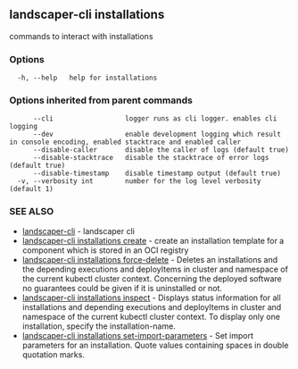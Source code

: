 ## landscaper-cli installations

commands to interact with installations

### Options

```
  -h, --help   help for installations
```

### Options inherited from parent commands

```
      --cli                  logger runs as cli logger. enables cli logging
      --dev                  enable development logging which result in console encoding, enabled stacktrace and enabled caller
      --disable-caller       disable the caller of logs (default true)
      --disable-stacktrace   disable the stacktrace of error logs (default true)
      --disable-timestamp    disable timestamp output (default true)
  -v, --verbosity int        number for the log level verbosity (default 1)
```

### SEE ALSO

* [landscaper-cli](landscaper-cli.md)	 - landscaper cli
* [landscaper-cli installations create](landscaper-cli_installations_create.md)	 - create an installation template for a component which is stored in an OCI registry
* [landscaper-cli installations force-delete](landscaper-cli_installations_force-delete.md)	 - Deletes an installations and the depending executions and deployItems in cluster and namespace of the current kubectl cluster context. Concerning the deployed software no guarantees could be given if it is uninstalled or not.
* [landscaper-cli installations inspect](landscaper-cli_installations_inspect.md)	 - Displays status information for all installations and depending executions and deployItems in cluster and namespace of the current kubectl cluster context. To display only one installation, specify the installation-name.
* [landscaper-cli installations set-import-parameters](landscaper-cli_installations_set-import-parameters.md)	 - Set import parameters for an installation. Quote values containing spaces in double quotation marks.

